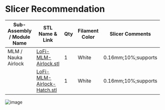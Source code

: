 # Slicer Recommendation 

|  **Sub-Assembly / Module Name** | **STL Name & Link** | **Qty** | **Filament Color** | **Slicer Comments** | **Approx Print Time [h:mm]** | **Approx Filament Used [g]** | **Approx Filament Used [m]** |
| ---- | --- | --- | --- | --- | --- | --- | --- |
| MLM / Nauka Airlock | [LoFi-MLM-Airlock.stl](https://github.com/ISS-Mimic/Mimic/blob/main/3D_Printing/MLM_Nauka/LoFi-MLM-Airlock.stl) | 1 | White | 0.16mm;10%;supports | 1:10| 5.12 | 1.72 |
|  | [LoFi-MLM-Airlock-Hatch.stl](https://github.com/ISS-Mimic/Mimic/blob/main/3D_Printing/MLM_Nauka/LoFi-MLM-Airlock-Hatch.stl) | 1 | White | 0.16mm;10%;supports | - | - | - |

![image](https://user-images.githubusercontent.com/58833710/197421753-35617ed6-82dc-4971-ad7f-ec57cb3ceee6.png)
